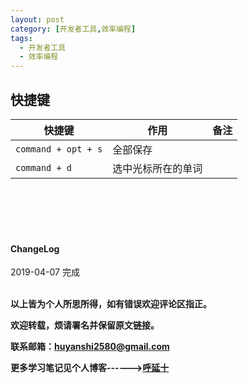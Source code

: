 ```yaml
---
layout: post
category: [开发者工具,效率编程]
tags:
  - 开发者工具
  - 效率编程
---
```


## 快捷键

快捷键 | 作用 | 备注 
--- | --- | ---
`command + opt + s` | 全部保存
`command + d` | 选中光标所在的单词



<br>
<br>
<br>
<br>
<h4>ChangeLog</h4>
2019-04-07      完成
<br>
<br>


**以上皆为个人所思所得，如有错误欢迎评论区指正。**

**欢迎转载，烦请署名并保留原文链接。**

**联系邮箱：huyanshi2580@gmail.com**

**更多学习笔记见个人博客------><a href="{{ site.baseurl }}/">呼延十</a>**
